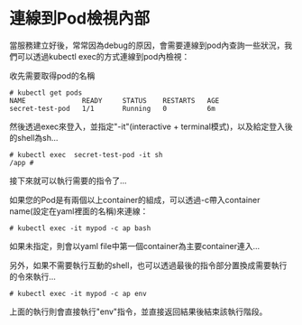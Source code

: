 # 連線到Pod檢視內部

當服務建立好後，常常因為debug的原因，會需要連線到pod內查詢一些狀況，我們可以透過kubectl exec的方式連線到pod內檢視：

收先需要取得pod的名稱

```
# kubectl get pods
NAME              READY     STATUS    RESTARTS   AGE
secret-test-pod   1/1       Running   0          6m
```

然後透過exec來登入，並指定"-it"(interactive + terminal模式)，以及給定登入後的shell為sh...

```
# kubectl exec  secret-test-pod -it sh
/app # 
```

接下來就可以執行需要的指令了...

如果您的Pod是有兩個以上container的組成，可以透過-c帶入container name(設定在yaml裡面的名稱)來連線：

```
# kubectl exec -it mypod -c ap bash
```

如果未指定，則會以yaml file中第一個container為主要container連入...

另外，如果不需要執行互動的shell，也可以透過最後的指令部分置換成需要執行的令來執行...

```
# kubectl exec -it mypod -c ap env
```

上面的執行則會直接執行"env"指令，並直接返回結果後結束該執行階段。